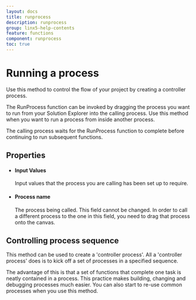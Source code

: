 ```yaml
---
layout: docs
title: runprocess
description: runprocess
group: linx5-help-contents
feature: functions
component: runprocess
toc: true
---
```

Running a process
=================

Use this method to control the flow of your project by creating a
controller process.

The RunProcess function can be invoked by dragging the process you want
to run from your Solution Explorer into the calling process. Use this
method when you want to run a process from inside another process.

The calling process waits for the RunProcess function to complete before
continuing to run subsequent functions.

Properties
----------

-  #### Input Values

    Input values that the process you are calling has been set up to
    require.

-  #### Process name

    The process being called. This field cannot be changed. In order to
    call a different process to the one in this field, you need to drag
    that process onto the canvas.

Controlling process sequence
----------------------------

This method can be used to create a 'controller process'. All a 'controller process' does is to kick off a set of processes in a specified sequence. 

The advantage of this is that a set of functions that complete one task is neatly contained in a process. This practice makes building, changing and debugging processes much easier. You can also start to re-use common processes when you use this method. 

